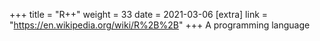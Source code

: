 +++
title = "R++"
weight = 33
date = 2021-03-06
[extra]
link = "https://en.wikipedia.org/wiki/R%2B%2B"
+++
A programming language


